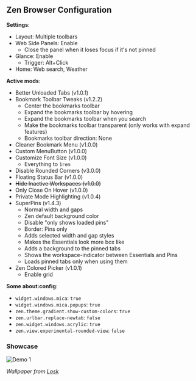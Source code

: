 ## Zen Browser Configuration

**Settings**:
- Layout: Multiple toolbars
- Web Side Panels: Enable
  - Close the panel when it loses focus if it's not pinned
- Glance: Enable
  - Trigger: Alt+Click
- Home: Web search, Weather

**Active mods**:
- Better Unloaded Tabs (v1.0.1)
- Bookmark Toolbar Tweaks (v1.2.2)
  - Center the bookmarks toolbar
  - Expand the bookmarks toolbar by hovering
  - Expand the bookmarks toolbar when you search
  - Make the bookmarks toolbar transparent (only works with expand features)
  - Bookmarks toolbar direction: None
- Cleaner Bookmark Menu (v1.0.0)
- Custom MenuButton (v1.0.0)
- Customize Font Size (v1.0.0)
  - Everything to `1rem`
- Disable Rounded Corners (v3.0.0)
- Floating Status Bar (v1.0.0)
- ~~Hide Inactive Workspaces (v1.0.0)~~
- Only Close On Hover (v1.0.0)
- Private Mode Highlighting (v1.0.4)
- SuperPins (v1.4.3)
  - Normal width and gaps
  - Zen default background color
  - Disable "only shows loaded pins"
  - Border: Pins only
  - Adds selected width and gap styles
  - Makes the Essentials look more box like
  - Adds a background to the pinned tabs
  - Shows the workspace-indicator between Essentials and Pins
  - Loads pinned tabs only when using them
- Zen Colored Picker (v1.0.1)
  - Enable grid

**Some about:config**:
- `widget.windows.mica`: `true`
- `widget.windows.mica.popups`: `true`
- `zen.theme.gradient.show-custom-colors`: `true`
- `zen.urlbar.replace-newtab`: `false`
- `zen.widget.windows.acrylic`: `true`
- `zen.view.experimental-rounded-view`: `false`

### Showcase

![Demo 1](https://p.ihateani.me/yfacojmw.png)

*Wallpaper from [Losk](https://www.pixiv.net/en/artworks/103576517)*

